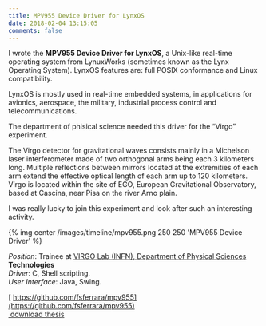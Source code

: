 ```yaml
---
title: MPV955 Device Driver for LynxOS
date: 2018-02-04 13:15:05
comments: false
---
```

I wrote the **MPV955 Device Driver for LynxOS**, a Unix-like real-time operating system from LynuxWorks (sometimes known as the Lynx Operating System). LynxOS features are: full POSIX conformance and Linux compatibility.

LynxOS is mostly used in real-time embedded systems, in applications for avionics, aerospace, the military, industrial process control and telecommunications.

The department of phisical science needed this driver for the &#8220;Virgo&#8221; experiment.

The Virgo detector for gravitational waves consists mainly in a Michelson laser interferometer made of two orthogonal arms being each 3 kilometers long. Multiple reflections between mirrors located at the extremities of each arm extend the effective optical length of each arm up to 120 kilometers. Virgo is located within the site of EGO, European Gravitational Observatory, based at Cascina, near Pisa on the river Arno plain.

I was really lucky to join this experiment and look after such an interesting activity.

{% img center /images/timeline/mpv955.png 250 250 'MPV955 Device Driver' %}

_Position_: Trainee at [VIRGO Lab (INFN), Department of Physical Sciences](https://www.virgo.infn.it/ "Virgo INFN")  
**Technologies**  
_Driver_: C, Shell scripting.  
_User Interface_: Java, Swing.

[<i class="fa fa-github" aria-hidden="true"></i>&nbsp;https://github.com/fsferrara/mpv955](https://github.com/fsferrara/mpv955)  
[<i class="fa fa-download" aria-hidden="true"></i>&nbsp;download thesis](/downloads/bachelor_mpv955.pdf)
